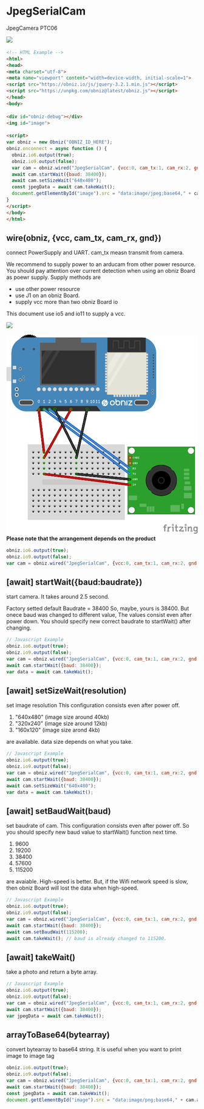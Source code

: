 # JpegSerialCam
JpegCamera PTC06

![](image.jpg)

```html
<!-- HTML Example -->
<html>
<head>
<meta charset="utf-8">
<meta name="viewport" content="width=device-width, initial-scale=1">
<script src="https://obniz.io/js/jquery-3.2.1.min.js"></script>
<script src="https://unpkg.com/obniz@latest/obniz.js"></script>
</head>
<body>

<div id="obniz-debug"></div>
<img id="image">

<script>
var obniz = new Obniz("OBNIZ_ID_HERE");
obniz.onconnect = async function () {
  obniz.io6.output(true);
  obniz.io9.output(false);
  var cam = obniz.wired("JpegSerialCam", {vcc:0, cam_tx:1, cam_rx:2, gnd:3});
  await cam.startWait({baud: 38400});
  await cam.setSizeWait("640x480");
  const jpegData = await cam.takeWait();
  document.getElementById("image").src = "data:image/jpeg;base64," + cam.arrayToBase64(jpegData);
}
</script>
</body>
</html>
```

## wire(obniz, {vcc, cam_tx, cam_rx, gnd})
connect PowerSupply and UART.
cam_tx measn transmit from camera.

We recommend to supply power to an arducam from other power resource.  
You should pay attention over current detection when using an obniz Board as poewr supply.
Supply methods are

- use other power resource
- use J1 on an obniz Board.
- supply vcc more than two obniz Board io

This document use io5 and io11 to supply a vcc.

![](wire.jpg)


![](wired-v2.png)
**Please note that the arrangement depends on the product**

```Javascript
obniz.io6.output(true);
obniz.io9.output(false);
var cam = obniz.wired("JpegSerialCam", {vcc:0, cam_tx:1, cam_rx:2, gnd:3});
```

## [await] startWait({baud:baudrate})
start camera.
It takes around 2.5 second.

Factory setted default Baudrate = 38400
So, maybe, yours is 38400.
But onece baud was changed to different value, The values consist even after power down. You should specify new correct baudrate to startWait() after changing.

```Javascript
// Javascript Example
obniz.io6.output(true);
obniz.io9.output(false);
var cam = obniz.wired("JpegSerialCam", {vcc:0, cam_tx:1, cam_rx:2, gnd:3});
await cam.startWait({baud: 38400});
var data = await cam.takeWait();
```

## [await] setSizeWait(resolution)
set image resolution
This configuration consists even after power off.

1. "640x480" (image size around 40kb)
2. "320x240" (image size around 12kb)
3. "160x120" (image size arond 4kb)

are available.
data size depends on what you take.
```Javascript
// Javascript Example
obniz.io6.output(true);
obniz.io9.output(false);
var cam = obniz.wired("JpegSerialCam", {vcc:0, cam_tx:1, cam_rx:2, gnd:3});
await cam.startWait({baud: 38400});
await cam.setSizeWait("640x480");
var data = await cam.takeWait();
```

## [await] setBaudWait(baud)
set baudrate of cam.
This configuration consists even after power off.
So you should specify new baud value to startWait() function next time.

1. 9600
2. 19200
3. 38400
4. 57600
5. 115200

are avaiable.
High-speed is better. But, if the Wifi network speed is slow, then obniz Board will lost the data when high-speed.

```Javascript
// Javascript Example
obniz.io6.output(true);
obniz.io9.output(false);
var cam = obniz.wired("JpegSerialCam", {vcc:0, cam_tx:1, cam_rx:2, gnd:3});
await cam.startWait({baud: 38400});
await cam.setBaudWait(115200);
await cam.takeWait(); // baud is already changed to 115200.
```

## [await] takeWait()
take a photo and return a byte array.

```Javascript
// Javascript Example
obniz.io6.output(true);
obniz.io9.output(false);
var cam = obniz.wired("JpegSerialCam", {vcc:0, cam_tx:1, cam_rx:2, gnd:3});
await cam.startWait({baud: 38400});
var jpegData = await cam.takeWait();
```

## arrayToBase64(bytearray)
convert bytearray to base64 string.
It is useful when you want to print image to image tag

```Javascript
obniz.io6.output(true);
obniz.io9.output(false);
var cam = obniz.wired("JpegSerialCam", {vcc:0, cam_tx:1, cam_rx:2, gnd:3});
await cam.startWait({baud: 38400});
const jpegData = await cam.takeWait();
document.getElementById("image").src = "data:image/png;base64," + cam.arrayToBase64(jpegData);
```